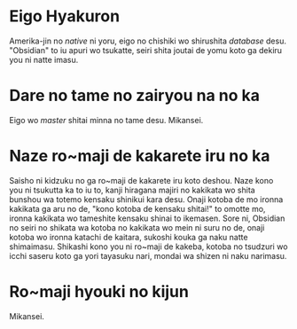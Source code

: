 # Eigo Hyakuron
Amerika-jin no *native* ni yoru, eigo no chishiki wo shirushita *database* desu. "Obsidian" to iu apuri wo tsukatte, seiri shita joutai de yomu koto ga dekiru you ni natte imasu.

# Dare no tame no zairyou na no ka
Eigo wo *master* shitai minna no tame desu. Mikansei.

# Naze ro~maji de kakarete iru no ka
Saisho ni kidzuku no ga ro~maji de kakarete iru koto deshou. Naze kono you ni tsukutta ka to iu to, kanji hiragana majiri no kakikata wo shita bunshou wa totemo kensaku shinikui kara desu. Onaji kotoba de mo ironna kakikata ga aru no de, "kono kotoba de kensaku shitai!" to omotte mo, ironna kakikata wo tameshite kensaku shinai to ikemasen. Sore ni, Obsidian no seiri no shikata wa kotoba no kakikata wo mein ni suru no de, onaji kotoba wo ironna katachi de kaitara, sukoshi kouka ga naku natte shimaimasu. Shikashi kono you ni ro~maji de kakeba, kotoba no tsudzuri wo icchi saseru koto ga yori tayasuku nari, mondai wa shizen ni naku narimasu.

# Ro~maji hyouki no kijun
Mikansei.
